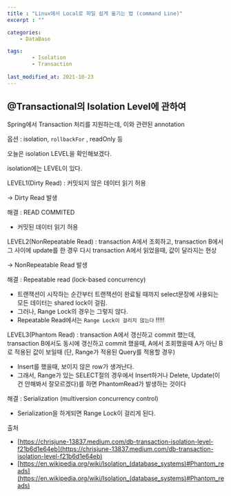 ```yaml
---
title : "Linux에서 Local로 파일 쉽게 옮기는 법 (command Line)"
excerpt : ""

categories:
    - DataBase

tags:
        - Isolation
        - Transaction
        
last_modified_at: 2021-10-23
---
```




## @Transactional의 Isolation Level에 관하여


Spring에서 Transaction 처리를 지원하는데, 이와 관련된 annotation

옵션 : isolation, `rollbackFor` , readOnly 등

오늘은 isolation LEVEL을 확인해보겠다.

isolation에는 LEVEL이 있다.

LEVEL1(Dirty Read) : 커밋되지 않은 데이터 읽기 허용

→ Dirty Read 발생

해결 : READ COMMITED

- 커밋된 데이터 읽기 허용

LEVEL2(NonRepeatable Read) : transaction A에서 조회하고, transaction B에서 그 사이에 update를 한 경우 다시 transaction A에서 읽었을때, 값이 달라지는 현상

→ NonRepeatable Read 발생

해결 : Repeatable read (lock-based concurrency)

- 트랜잭션이 시작하는 순간부터 트랜잭션이 완료될 때까지 select문장에 사용되는 모든 데이터는 shared lock이 걸림.
- 그러나, Range Lock의 경우는 그렇지 않다.
- Repeatable Read에서는 `Range Lock이 걸리지 않는다` !!!!!

LEVEL3(Phantom Read) : transaction A에서 갱신하고 commit 했는데, transaction B에서도 동시에 갱신하고 commit 했을때, A에서 조회했을때 A가 아닌 B로 적용된 값이 보일때 (단, Range가 적용된 Query를 적용할 경우)

- Insert를 했을때, 보이지 않은 row가 생겨난다.
- 그래서, Range가 있는 SELECT절의 경우에서 Insert하거나 Delete, Update(이건 안해봐서 잘모르겠다)를 하면 PhantomRead가 발생하는 것이다

해결 : Serialization (multiversion concurrency control)

- Serialization을 하게되면 Range Lock이 걸리게 된다.

출처 

- [https://chrisjune-13837.medium.com/db-transaction-isolation-level-f21b6d1e64eb](https://chrisjune-13837.medium.com/db-transaction-isolation-level-f21b6d1e64eb)
- [https://en.wikipedia.org/wiki/Isolation_(database_systems)#Phantom_reads](https://en.wikipedia.org/wiki/Isolation_(database_systems)#Phantom_reads)